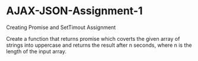 # AJAX-JSON-Assignment-1
Creating Promise and SetTimout Assignment

Create a function that returns promise which coverts the given array of strings into uppercase and returns the result after n seconds, where n is the length of the input array. 
